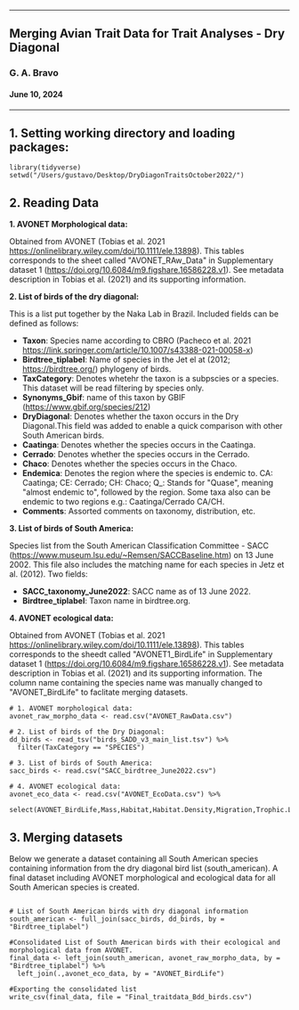 
---
## Merging Avian Trait Data for Trait Analyses - Dry Diagonal
### G. A. Bravo
#### June 10, 2024
---

## 1. Setting working directory and loading packages:

```{r, message=FALSE, warning = FALSE}
library(tidyverse)
setwd("/Users/gustavo/Desktop/DryDiagonTraitsOctober2022/")
```

## 2. Reading Data

**1. AVONET Morphological data:** 

Obtained from AVONET (Tobias et al. 2021 https://onlinelibrary.wiley.com/doi/10.1111/ele.13898). This tables corresponds to the sheet called "AVONET_RAw_Data" in Supplementary dataset 1 (https://doi.org/10.6084/m9.figshare.16586228.v1). See metadata description in Tobias et al. (2021) and its supporting information.

**2. List of birds of the dry diagonal:** 

This is a list put together by the Naka Lab in Brazil. Included fields can be defined as follows:

  * **Taxon**: Species name according to CBRO (Pacheco et al. 2021 https://link.springer.com/article/10.1007/s43388-021-00058-x)
  * **Birdtree_tiplabel**: Name of species in the Jet el at (2012; https://birdtree.org/) phylogeny of birds.
  * **TaxCategory**: Denotes whetehr the taxon is a subpscies or a species. This dataset will be read filtering by species only.
  * **Synonyms_Gbif**: name of this taxon by GBIF (https://www.gbif.org/species/212)
  * **DryDiagonal**: Denotes whether the taxon occurs in the Dry Diagonal.This field was added to enable a quick comparison with other South American birds. 
  * **Caatinga**: Denotes whether the species occurs in the Caatinga.
  * **Cerrado**: Denotes whether the species occurs in the Cerrado.
  * **Chaco**: Denotes whether the species occurs in the Chaco.
  * **Endemica**: Denotes the region where the species is endemic to. CA: Caatinga; CE: Cerrado; CH: Chaco; Q_: Stands for "Quase", meaning "almost endemic to", followed by the region. Some taxa also can be endemic to two regions e.g.: Caatinga/Cerrado CA/CH.
  * **Comments**: Assorted comments on taxonomy, distribution, etc.
  
**3. List of birds of South America:**

Species list from the South American Classification Committee - SACC (https://www.museum.lsu.edu/~Remsen/SACCBaseline.htm) on 13 June 2002. This file also includes the matching name for each species in Jetz et al. (2012). Two fields:
  
  * **SACC_taxonomy_June2022**: SACC name as of 13 June 2022.
  * **Birdtree_tiplabel**: Taxon name in birdtree.org.
  
**4. AVONET ecological data:** 

Obtained from AVONET (Tobias et al. 2021 https://onlinelibrary.wiley.com/doi/10.1111/ele.13898). This tables corresponds to the sheedt called "AVONET1_BirdLife" in Supplementary dataset 1 (https://doi.org/10.6084/m9.figshare.16586228.v1). See metadata description in Tobias et al. (2021) and its supporting information. The column name containing the species name was manually changed to "AVONET_BirdLife" to faclitate merging datasets.

```{r, message=FALSE, warning = FALSE}
# 1. AVONET morphological data:
avonet_raw_morpho_data <- read.csv("AVONET_RawData.csv")
  
# 2. List of birds of the Dry Diagonal:
dd_birds <- read_tsv("birds_SADD_v3_main_list.tsv") %>%
  filter(TaxCategory == "SPECIES")

# 3. List of birds of South America:
sacc_birds <- read.csv("SACC_birdtree_June2022.csv")

# 4. AVONET ecological data:
avonet_eco_data <- read.csv("AVONET_EcoData.csv") %>% 
  select(AVONET_BirdLife,Mass,Habitat,Habitat.Density,Migration,Trophic.Level,Trophic.Niche,Primary.Lifestyle,Min.Latitude,Max.Latitude,Centroid.Latitude,Centroid.Longitude,Range.Size)
```


## 3. Merging datasets

Below we generate a dataset containing all South American species containing information from the dry diagonal bird list (south_american). A final dataset including AVONET morphological and ecological data for all South American species is created.

```{r, message=FALSE, warning = FALSE}

# List of South American birds with dry diagonal information
south_american <- full_join(sacc_birds, dd_birds, by = "Birdtree_tiplabel")

#Consolidated List of South American birds with their ecological and morphological data from AVONET.
final_data <- left_join(south_american, avonet_raw_morpho_data, by = "Birdtree_tiplabel") %>% 
  left_join(.,avonet_eco_data, by = "AVONET_BirdLife")

#Exporting the consolidated list
write_csv(final_data, file = "Final_traitdata_Bdd_birds.csv")
```
